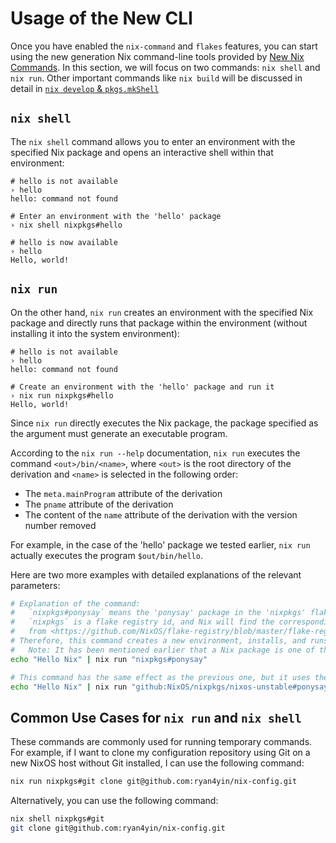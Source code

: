 # Usage of the New CLI

Once you have enabled the `nix-command` and `flakes` features, you can start using the new generation Nix command-line tools provided by [New Nix Commands][New Nix Commands]. 
In this section, we will focus on two commands: `nix shell` and `nix run`. 
Other important commands like `nix build` will be discussed in detail in [`nix develop` & `pkgs.mkShell`](/development/intro.md)

## `nix shell`

The `nix shell` command allows you to enter an environment with the specified Nix package and opens an interactive shell within that environment:

```shell
# hello is not available
› hello
hello: command not found

# Enter an environment with the 'hello' package
› nix shell nixpkgs#hello

# hello is now available
› hello
Hello, world!
```

## `nix run`

On the other hand, `nix run` creates an environment with the specified Nix package and directly runs that package within the environment (without installing it into the system environment):

```shell
# hello is not available
› hello
hello: command not found

# Create an environment with the 'hello' package and run it
› nix run nixpkgs#hello
Hello, world!
```

Since `nix run` directly executes the Nix package, the package specified as the argument must generate an executable program.

According to the `nix run --help` documentation, `nix run` executes the command `<out>/bin/<name>`, where `<out>` is the root directory of the derivation and `<name>` is selected in the following order:

- The `meta.mainProgram` attribute of the derivation
- The `pname` attribute of the derivation
- The content of the `name` attribute of the derivation with the version number removed

For example, in the case of the 'hello' package we tested earlier, `nix run` actually executes the program `$out/bin/hello`.

Here are two more examples with detailed explanations of the relevant parameters:

```bash
# Explanation of the command:
#   `nixpkgs#ponysay` means the 'ponysay' package in the 'nixpkgs' flake.
#   `nixpkgs` is a flake registry id, and Nix will find the corresponding GitHub repository address
#   from <https://github.com/NixOS/flake-registry/blob/master/flake-registry.json>.
# Therefore, this command creates a new environment, installs, and runs the 'ponysay' package provided by the 'nixpkgs' flake.
#   Note: It has been mentioned earlier that a Nix package is one of the outputs of a flake.
echo "Hello Nix" | nix run "nixpkgs#ponysay"

# This command has the same effect as the previous one, but it uses the complete flake URI instead of the flake registry id.
echo "Hello Nix" | nix run "github:NixOS/nixpkgs/nixos-unstable#ponysay"
```

## Common Use Cases for `nix run` and `nix shell`

These commands are commonly used for running temporary commands. For example, if I want to clone my configuration repository using Git on a new NixOS host without Git installed, I can use the following command:

```bash
nix run nixpkgs#git clone git@github.com:ryan4yin/nix-config.git
```

Alternatively, you can use the following command:

```bash
nix shell nixpkgs#git 
git clone git@github.com:ryan4yin/nix-config.git
```

[New Nix Commands]: https://nixos.org/manual/nix/stable/command-ref/new-cli/nix.html

